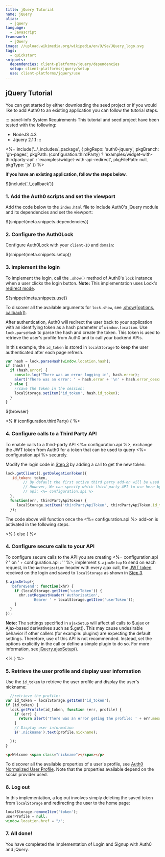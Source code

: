 ```yaml
---
title: jQuery Tutorial
name: jQuery
alias:
  - jquery
language:
  - Javascript
framework:
  - jQuery
image: //upload.wikimedia.org/wikipedia/en/9/9e/JQuery_logo.svg
tags:
  - quickstart
snippets:
  dependencies: client-platforms/jquery/dependencies
  setup: client-platforms/jquery/setup
  use: client-platforms/jquery/use
---
```


## jQuery Tutorial

You can get started by either downloading the seed project or if you would like to add Auth0 to an existing application you can follow the tutorial steps.

::: panel-info System Requirements
This tutorial and seed project have been tested with the following:

* NodeJS 4.3
* Jquery 2.1.1
:::

<%= include('../_includes/_package', {
  pkgRepo: 'auth0-jquery',
  pkgBranch: 'gh-pages',
  pkgPath: (configuration.thirdParty) ? 'examples/widget-with-thirdparty-api' : 'examples/widget-with-api-redirect',
  pkgFilePath: null,
  pkgType: 'js'
}) %>

**If you have an existing application, follow the steps below.**

${include('./\_callback')}

### 1. Add the Auth0 scripts and set the viewport

Add the code below to the `index.html` file to include Auth0's jQuery module and its dependencies and set the viewport:

${snippet(meta.snippets.dependencies)}

### 2. Configure the Auth0Lock

Configure Auth0Lock with your `client-ID` and `domain`:

${snippet(meta.snippets.setup)}

### 3. Implement the login

To implement the login, call the `.show()` method of Auth0's `lock` instance when a user clicks the login button.
 __Note:__ This implementation uses Lock's [redirect mode](/libraries/lock/authentication-modes). 

${snippet(meta.snippets.use)}

To discover all the available arguments for `lock.show`, see [.show\(\[options, callback\]\)](/libraries/lock#-show-options-callback-).

After authentication, Auth0 will redirect the user back to your application with an identifying token as a hash parameter of `window.location`. Use `lock.parseHash` to parse the hash and create the token. This token is used to retrieve the user's profile from Auth0 and to call your backend APIs.

In this example, the `id_token` is stored in `localStorage` to keep the user authenticated after each page refresh. 

```js
var hash = lock.parseHash(window.location.hash);
if (hash) {
  if (hash.error) {
    console.log("There was an error logging in", hash.error);
    alert('There was an error: ' + hash.error + '\n' + hash.error_description);
  } else {
    //save the token in the session:
    localStorage.setItem('id_token', hash.id_token);
  }
}
```

${browser}

<% if (configuration.thirdParty) { %>

### 4. Configure calls to a Third Party API

To enable calls to a third-party API <%= configuration.api %>, exchange the JWT token from Auth0 for a token that can be used to query <%= configuration.api %> securely.

Modify the login code in [Step 3](#3-implement-the-login) by adding a call to get the new token:

```js
lock.getClient().getDelegationToken({
   id_token: token,
        // By default the first active third party add-on will be used
        // However, We can specify which third party API to use here by specifying the name of the add-on
        // api: <%= configuration.api %>
  },
  function(err, thirdPartyApiToken) {
     localStorage.setItem('thirdPartyApiToken', thirdPartyApiToken.id_token);
  });

```

The code above will function once the <%= configuration.api %> add-on is activated in the following steps.

<% } else { %>

### 4. Configure secure calls to your API

To configure secure calls to the API you are creating <%= configuration.api ? ' on ' + configuration.api : '' %>, implement `$.ajaxSetup` to send on each request, in the `Authorization` header with every ajax call, the [JWT token](/jwt) received on the login and saved to `localStorage` as shown in [Step 3](#3-implement-the-login).

```js
$.ajaxSetup({
  'beforeSend': function(xhr) {
    if (localStorage.getItem('userToken')) {
      xhr.setRequestHeader('Authorization',
            'Bearer ' + localStorage.getItem('userToken'));
    }
  }
});
```

__Note:__ The settings specified in `ajaxSetup` will affect all calls to $.ajax or Ajax-based derivatives such as $.get(). This may cause undesirable behavior if other callers (for example: plugins) are expecting the default settings. Therefore, use of this API is not recommended. Instead, set the options explicitly in the call or define a simple plugin to do so. For more information, see [jQuery.ajaxSetup()](http://api.jquery.com/jQuery.ajaxSetup/).

<% } %>

### 5. Retrieve the user profile and display user information

Use the `id_token` to retrieve the user profile and display the user's nickname:

```js
  //retrieve the profile:
var id_token = localStorage.getItem('id_token');
if (id_token) {
  lock.getProfile(id_token, function (err, profile) {
    if (err) {
      return alert('There was an error geting the profile: ' + err.message);
    }
    // Display user information
    $('.nickname').text(profile.nickname);

  });
}
```

```html
<p>Welcome <span class="nickname"></span></p>
```

To discover all the available properties of a user's profile, see [Auth0 Normalized User Profile](/user-profile). Note that the properties available depend on the social provider used.

### 6. Log out

In this implementation, a log out involves simply deleting the saved token from `localStorage` and redirecting the user to the home page:

```js
localStorage.removeItem('token');
userProfile = null;
window.location.href = "/";
```

### 7. All done!

You have completed the implementation of Login and Signup with Auth0 and jQuery.
